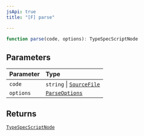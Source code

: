 ```yaml
---
jsApi: true
title: "[F] parse"

---
```

```ts
function parse(code, options): TypeSpecScriptNode
```

## Parameters

| Parameter | Type |
| :------ | :------ |
| `code` | `string` \| [`SourceFile`](../interfaces/SourceFile.md) |
| `options` | [`ParseOptions`](../interfaces/ParseOptions.md) |

## Returns

[`TypeSpecScriptNode`](../interfaces/TypeSpecScriptNode.md)
